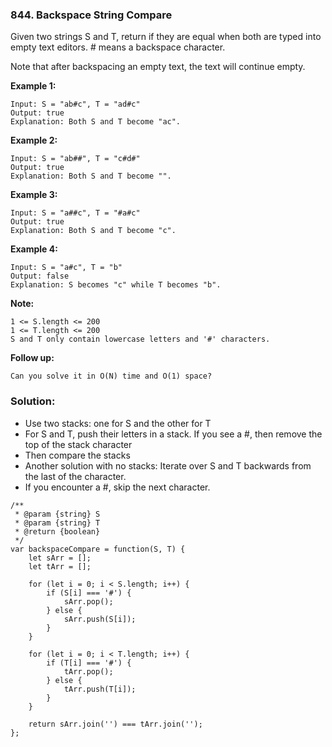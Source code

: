 ### 844. Backspace String Compare

Given two strings S and T, return if they are equal when both are typed into empty text editors. # means a backspace character.

Note that after backspacing an empty text, the text will continue empty.

**Example 1:**
```
Input: S = "ab#c", T = "ad#c"
Output: true
Explanation: Both S and T become "ac".
```

**Example 2:**
```
Input: S = "ab##", T = "c#d#"
Output: true
Explanation: Both S and T become "".
```

**Example 3:**
```
Input: S = "a##c", T = "#a#c"
Output: true
Explanation: Both S and T become "c".
```

**Example 4:**
```
Input: S = "a#c", T = "b"
Output: false
Explanation: S becomes "c" while T becomes "b".
```

**Note:**
```
1 <= S.length <= 200
1 <= T.length <= 200
S and T only contain lowercase letters and '#' characters.
```
**Follow up:**
```
Can you solve it in O(N) time and O(1) space?
```

### Solution:
- Use two stacks: one for S and the other for T
- For S and T, push their letters in a stack. If you see a #, then remove the top of the stack character
- Then compare the stacks
- Another solution with no stacks: Iterate over S and T backwards from the last of the character.
- If you encounter a #, skip the next character.
```
/**
 * @param {string} S
 * @param {string} T
 * @return {boolean}
 */
var backspaceCompare = function(S, T) {
    let sArr = [];
    let tArr = [];
    
    for (let i = 0; i < S.length; i++) {
        if (S[i] === '#') {
            sArr.pop();
        } else {
            sArr.push(S[i]);
        }
    }
    
    for (let i = 0; i < T.length; i++) {
        if (T[i] === '#') {
            tArr.pop();
        } else {
            tArr.push(T[i]);
        }
    }
    
    return sArr.join('') === tArr.join('');
};
```
